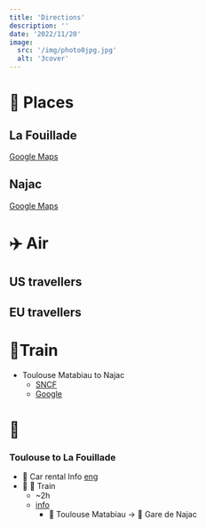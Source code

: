 ```yaml
---
title: 'Directions'
description: ''
date: '2022/11/20'
image:
  src: '/img/photo0jpg.jpg'
  alt: '3cover'
---
```




# :round_pushpin: Places

## La Fouillade

[Google Maps](https://www.google.com/maps/dir/12270+La+Fouillade,+France/Ch%C3%A2teau+de+Longcol/@44.2438778,2.0121223,15z/data=!3m1!4b1!4m14!4m13!1m5!1m1!1s0x12ada4b6ae78b717:0x406f69c2f431200!2m2!1d2.040994!2d44.2309399!1m5!1m1!1s0x12ada56e9787865d:0x1181b5eaab85982a!2m2!1d2.0022288!2d44.2557631!3e0)

## Najac

[Google Maps](https://www.google.com/maps/dir/Gare+de+Najac,+12270+Najac,+France/Ch%C3%A2teau+de+Longcol/@44.2382667,1.977207,14z/data=!3m1!4b1!4m14!4m13!1m5!1m1!1s0x12adb01a929a02a1:0x95e568f2b1ba3e6b!2m2!1d1.9761888!2d44.2217376!1m5!1m1!1s0x12ada56e9787865d:0x1181b5eaab85982a!2m2!1d2.0022288!2d44.2557631!3e2)

#

# :airplane: Air

## US travellers

## EU travellers

###



# :train2:Train

- Toulouse Matabiau to Najac
  - [SNCF](https://www.sncf.com/fr/itineraire-reservation/itineraire/liste-resultats?uic1=OCE87611004&coordX1=1.453616&coordY1=43.611206&uic2=12167&coordX2=1.98333&coordY2=44.2167&date=1672723157&when=leave-at&label1=Toulouse%20Matabiau&label2=Najac%20(Toutes%20gares)&typeDepart=ZONE_ARRET&typeArrivee=COMMUNE&listeCodesMode=0,1,2,3,4,5,6,7,8,9&origineCP=31000&destinationCP=12270)
  - [Google](https://www.google.com/maps/dir/Toulouse,+France/Najac,+France/@43.9128681,1.4337586,10z/data=!3m1!4b1!4m19!4m18!1m5!1m1!1s0x12aebb6fec7552ff:0x406f69c2f411030!2m2!1d1.444209!2d43.604652!1m5!1m1!1s0x12adb0122e4f1ddd:0xbef6d72b530e68e7!2m2!1d1.978425!2d44.21953!2m4!5e0!5e1!5e2!5e3!3e3)



# :car:

### Toulouse to La Fouillade

- :car: Car rental Info [eng](https://www.toulouse.aeroport.fr/en/transports/car-rentals)
- :train: :train2: Train
  - ~2h
  - [info](https://www.raileurope.com/en-us/destinations/toulouse-najac-train)
    - :station: Toulouse Matabiau -> :station: Gare de Najac
